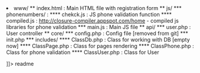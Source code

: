 <snippet>
  <content><![CDATA[
# greatagentusa.test

* www/
**    index.html : Main HTML file with registration form
**    js/
***        phonenumbers/ : 
****            chekck.js   : JS phone validation function
****            compiled.js : http://closure-compiler.appspot.com/home - compiled js libraries for phone validation
***        main.js : Main JS file
**    api/
***       user.php    : User controller
** core/
***    config.php      : Config file [removed from git]
***    init.php
***    includes/
****        ClassDb.php : Class for working with DB [empty now]
****        ClassPage.php : Class for pages rendering
****        ClassPhone.php : Class for phone validation
****        ClassUser.php : Class for User 

]]></content>
  <tabTrigger>readme</tabTrigger>
</snippet>